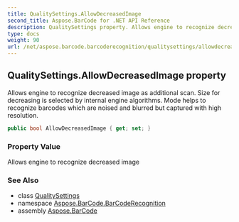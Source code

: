 ```yaml
---
title: QualitySettings.AllowDecreasedImage
second_title: Aspose.BarCode for .NET API Reference
description: QualitySettings property. Allows engine to recognize decreased image as additional scan. Size for decreasing is selected by internal engine algorithms. Mode helps to recognize barcodes which are noised and blurred but captured with high resolution
type: docs
weight: 90
url: /net/aspose.barcode.barcoderecognition/qualitysettings/allowdecreasedimage/
---
```

## QualitySettings.AllowDecreasedImage property

Allows engine to recognize decreased image as additional scan. Size for decreasing is selected by internal engine algorithms. Mode helps to recognize barcodes which are noised and blurred but captured with high resolution.

```csharp
public bool AllowDecreasedImage { get; set; }
```

### Property Value

Allows engine to recognize decreased image

### See Also

* class [QualitySettings](../)
* namespace [Aspose.BarCode.BarCodeRecognition](../../qualitysettings/)
* assembly [Aspose.BarCode](../../../)


